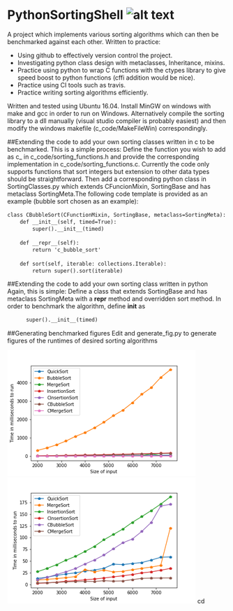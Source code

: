# PythonSortingShell ![alt text](https://travis-ci.org/DavidLSmyth/PythonSortingShell.svg?branch=master)
A project which implements various sorting algorithms which can then be benchmarked against each other. Written to practice: 

* Using github to effectively version control the project.
* Investigating python class design with metaclasses, Inheritance, mixins.
* Practice using python to wrap C functions with the ctypes library to give speed boost to python functions (cffi addition would be nice).
* Practice using CI tools such as travis.
* Practice writing sorting algorithms efficiently.

Written and tested using Ubuntu 16.04. Install MinGW on windows with make and gcc in order to run on Windows. Alternatively compile the sorting library to a dll manually (visual studio compiler is probably easiest) and then modify the windows makefile (c_code/MakeFileWin) correspondingly.

##Extending the code to add your own sorting classes written in c to be benchmarked. 
This is a simple process: Define the function you wish to add as c_<sorting function name> in c_code/sorting_functions.h and provide the corresponding implementation in c_code/sorting_functions.c. Currently the code only supports functions that sort integers but extension to other data types should be straightforward. Then add a corresponding python class in SortingClasses.py which extends CFuncionMixin, SortingBase and has metaclass SortingMeta.The following code template is provided as an example (bubble sort chosen as an example):
  
```
class CBubbleSort(CFunctionMixin, SortingBase, metaclass=SortingMeta):
    def __init__(self, timed=True):
        super().__init__(timed)

    def __repr__(self):
        return 'c_bubble_sort'

    def sort(self, iterable: collections.Iterable):
        return super().sort(iterable)
```
##Extending the code to add your own sorting class written in python
Again, this is simple: Define a class that extends SortingBase and has metaclass SortingMeta with a __repr__ method and overridden sort method. In order to benchmark the algorithm, define __init__ as 
```def __init__(self, timed = True):
      super().__init__(timed)
```

##Generating benchmarked figures
Edit and generate_fig.py to generate figures of the runtimes of desired sorting algorithms

![alt text](https://github.com/DavidLSmyth/PythonSortingShell/blob/master/demo.png)
![alt text](https://github.com/DavidLSmyth/PythonSortingShell/blob/master/demo1.png)
cd
